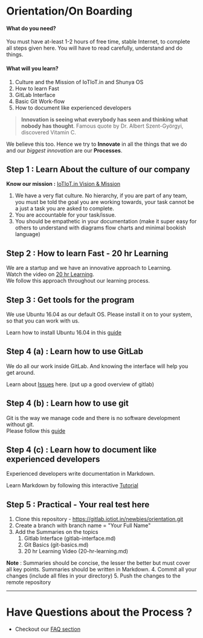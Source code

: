 # Orientation/On Boarding

#### What do you need? 
You must have at-least 1-2 hours of free time, stable Internet, to complete all steps given here.
You will have to read carefully, understand and do things.

#### What will you learn?
1. Culture and the Mission of IoTIoT.in and Shunya OS
1. How to learn Fast
1. GitLab Interface
1. Basic Git Work-flow
1. How to document like experienced developers

> **Innovation is seeing what everybody has seen and thinking what nobody has thought**.
Famous quote by Dr. Albert Szent-Györgyi, discovered Vitamin C.

We believe this too. Hence we try to **Innovate** in all the things that we do and 
our *biggest innovation* are our **Processes**.

## Step 1 : Learn About the culture of our company

****Know our mission :**** [IoTIoT.in Vision & Mission](http://bit.ly/iotiotvision)

1. We have a very flat culture. No hierarchy, if you are part of any team, 
you must be told the goal you are working towards, your task cannot be a just a 
task you are asked to complete.
2. You are accountable for your task/issue.
3. You should be empathetic in your documentation (make it super easy for 
others to understand with diagrams flow charts and minimal bookish language)

## Step 2 : How to learn Fast - 20 hr Learning
We are a startup and we have an innovative approach to Learning.  
Watch the video on [20 hr Learning](https://www.youtube.com/watch?v=5MgBikgcWnY).  
We follow this approach throughout our learning process.  

## Step 3 : Get tools for the program
We use Ubuntu 16.04 as our default OS. Please install it on to your system, so
that you can work with us.  

Learn how to install Ubuntu 16.04 in this [guide](install_ubuntu.md)  

## Step 4 (a) : Learn how to use GitLab

We do all our work inside GitLab. And knowing the interface will help you get around.  

Learn about [Issues](https://docs.gitlab.com/ee/user/project/issues/) here.
(put up a good overview of gitlab)

## Step 4 (b) : Learn how to use git 
Git is the way we manage code and there is no software development without git.  
Please follow this [guide](git_basics.md)

## Step 4 (c) : Learn how to document like experienced developers
Experienced developers write documentation in Markdown.  

Learn Markdown by following this interactive [Tutorial](https://www.markdowntutorial.com/lesson/1/)

## Step 5 : Practical - Your real test here
1. Clone this repository - https://gitlab.iotiot.in/newbies/orientation.git
2. Create a branch with branch name = "Your Full Name"
3. Add the Summaries on the topics  
    1. Gitlab Interface (gitlab-interface.md)
    1. Git Basics (git-basics.md)
    1. 20 hr Learning Video (20-hr-learning.md)

**Note** : Summaries should be concise, the lesser the better but must cover all key points. Summaries should be written in Markdown. 
4. Commit all your changes (include all  files in your directory)
5. Push the changes to the remote repository


------------------------------------------------

# Have Questions about the Process ?
* Checkout our [FAQ section](FAQ.md)
